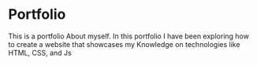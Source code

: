 # Portfolio
This is a portfolio About myself. 
In this portfolio I have been exploring how to create a website that showcases my Knowledge on technologies like HTML, CSS, and Js